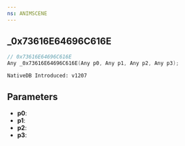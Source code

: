 ```yaml
---
ns: ANIMSCENE
---
```

## _0x73616E64696C616E

```c
// 0x73616E64696C616E
Any _0x73616E64696C616E(Any p0, Any p1, Any p2, Any p3);
```

```
NativeDB Introduced: v1207
```

## Parameters
* **p0**:
* **p1**:
* **p2**:
* **p3**:
